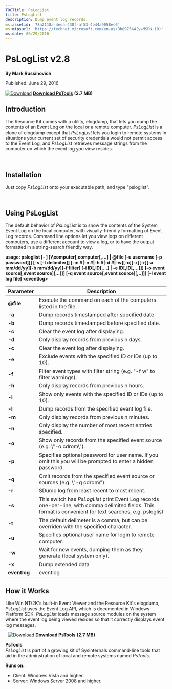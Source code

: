 ```yaml
--- 
TOCTitle: PsLogList
title: PsLogList
description: Dump event log records.
ms:assetid: '78a2118a-4eea-438f-af53-4b44a9058ec6'
ms:mtpsurl: 'https://technet.microsoft.com/en-us/Bb897544(v=MSDN.10)'
ms.date: 06/29/2016
---
```


PsLogList v2.8
===============

**By Mark Russinovich**

Published: June 29, 2016

[![Download](/media/landing/sysinternals/download_sm.png)](https://download.sysinternals.com/files/PSTools.zip) [**Download PsTools**](https://download.sysinternals.com/files/PSTools.zip) **(2.7 MB)**

## Introduction

The Resource Kit comes with a utility, elogdump, that lets you dump the
contents of an Event Log on the local or a remote computer. *PsLogList*
is a clone of elogdump except that *PsLogList* lets you login to remote
systems in situations your current set of security credentials would not
permit access to the Event Log, and *PsLogList* retrieves message
strings from the computer on which the event log you view resides.  

 

## Installation

Just copy *PsLogList* onto your executable path, and type "psloglist".  

 

## Using PsLogList

The default behavior of *PsLogList* is to show the contents of the
System Event Log on the local computer, with visually-friendly
formatting of Event Log records. Command line options let you view logs
on different computers, use a different account to view a log, or to
have the output formatted in a string-search friendly way.

**usage: psloglist \[- \] \[\\\\computer\[,computer\[,...\] | @file \[-u
username \[-p password\]\]\] \[-s \[-t delimiter\]\] \[-m \#|-n \#|-h
\#|-d \#|-w\]\[-c\]\[-x\]\[-r\]\[-a mm/dd/yy\]\[-b mm/dd/yy\]\[-f
filter\] \[-i ID\[,ID\[,...\] | -e ID\[,ID\[,...\]\]\] \[-o event
source\[,event source\]\[,..\]\]\] \[-q event source\[,event
source\]\[,..\]\]\] \[-l event log file\] &lt;eventlog&gt;**

 
|Parameter  |Description  |
|---------|---------|
|  **@file**    |  Execute the command on each of the computers listed in the file.|
|  **-a**       |  Dump records timestamped after specified date.|
|  **-b**       |  Dump records timestamped before specified date.|
|  **-c**       |  Clear the event log after displaying.|
|  **-d**       |  Only display records from previous n days.|
|  **-c**       |  Clear the event log after displaying.|
|  **-e**       |  Exclude events with the specified ID or IDs (up to 10).|
|  **-f**       |  Filter event types with filter string (e.g. "-f w" to filter warnings).|
|  **-h**       |  Only display records from previous n hours.|
|  **-i**       |  Show only events with the specified ID or IDs (up to 10).|
|  **-l**       |  Dump records from the specified event log file.|
|  **-m**       |  Only display records from previous n minutes.|
|  **-n**       |  Only display the number of most recent entries specified.|
|  **-o**       |  Show only records from the specified event source (e.g. \\"-o cdrom\\").|
|  **-p**       |  Specifies optional password for user name. If you omit this you will be prompted to enter a hidden password.|
|  **-q**       |  Omit records from the specified event source or sources (e.g. \\"-q cdrom\\").|
|  **-r**       |  SDump log from least recent to most recent.|
|  **-s**       |  This switch has *PsLogList* print Event Log records one-per-line, with comma delimited fields. This format is convenient for text searches, e.g. psloglist | findstr /i text, and for importing the output into a spreadsheet.|
|  **-t**       |  The default delimeter is a comma, but can be overriden with the specified character.|
|  **-u**       |  Specifies optional user name for login to remote computer.|
|  **-w**       |  Wait for new events, dumping them as they generate (local system only).|
|  **-x**       |  Dump extended data|
|  **eventlog** |  eventlog|
  

## How it Works

Like Win NT/2K's built-in Event Viewer and the Resource Kit's elogdump,
*PsLogList* uses the Event Log API, which is documented in Windows
Platform SDK. *PsLogList* loads message source modules on the system
where the event log being viewed resides so that it correctly displays
event log messages.

 
[![Download](/media/landing/sysinternals/download_sm.png)](https://download.sysinternals.com/files/PSTools.zip) [**Download PsTools**](https://download.sysinternals.com/files/PSTools.zip) **(2.7 MB)**

**PsTools**  
*PsLogList* is part of a growing kit of Sysinternals command-line tools
that aid in the adminstration of local and remote systems named
*PsTools*.

**Runs on:**

-   Client: Windows Vista and higher.
-   Server: Windows Server 2008 and higher.



